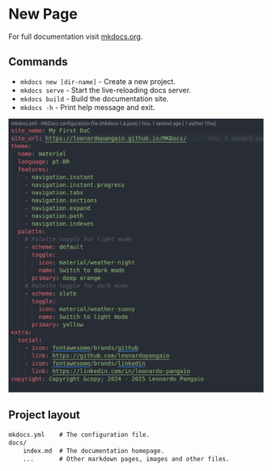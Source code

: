 # New Page

For full documentation visit [mkdocs.org](https://www.mkdocs.org).

## Commands

* `mkdocs new [dir-name]` - Create a new project.
* `mkdocs serve` - Start the live-reloading docs server.
* `mkdocs build` - Build the documentation site.
* `mkdocs -h` - Print help message and exit.

![alt text](image.png)

## Project layout

    mkdocs.yml    # The configuration file.
    docs/
        index.md  # The documentation homepage.
        ...       # Other markdown pages, images and other files.
